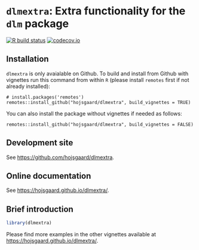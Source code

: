 
<!-- README.md is generated from README.Rmd. Please edit only README.Rmd! -->

<!-- # dlmextra -->

<!-- Extra functionality for the dlm package (for dynamic linear models) -->

# `dlmextra`: Extra functionality for the `dlm` package

<!-- badges: start -->

[![R build
status](https://github.com/hojsgaard/dlmextra/workflows/R-CMD-check/badge.svg)](https://github.com/hojsgaard/dlmextra/actions)
[![codecov.io](https://codecov.io/gh/hojsgaard/dlmextra/branch/master/graphs/badge.svg)](https://codecov.io/gh/hojsgaard/dlmextra?branch=master)
<!-- badges: end -->

## Installation

<!-- `caracas` is available on CRAN and can be installed as usual: -->

<!-- ``` -->

<!-- install.packages('caracas') -->

<!-- ``` -->

`dlmextra` is only avaialable on Github. To build and install from
Github with vignettes run this command from within `R` (please install
`remotes` first if not already installed):

    # install.packages('remotes')
    remotes::install_github("hojsgaard/dlmextra", build_vignettes = TRUE)

You can also install the package without vignettes if needed as follows:

    remotes::install_github("hojsgaard/dlmextra", build_vignettes = FALSE)

<!-- ## Configuring the Python environment -->

<!-- The `caracas` package uses the [`reticulate`](https://github.com/rstudio/reticulate) package (to run Python code). Thus, if you wish to configure your Python environment, you need to 1) load `reticulate`, 2) configure the Python environment, and 3) load `caracas`. The Python environment can be configured as described [here](https://rstudio.github.io/reticulate/articles/versions.html). Again, this need to be done *before* loading `caracas`. -->

## Development site

See <https://github.com/hojsgaard/dlmextra>.

## Online documentation

See <https://hojsgaard.github.io/dlmextra/>.

## Brief introduction

``` r
library(dlmextra)
```

Please find more examples in the other vignettes available at
<https://hojsgaard.github.io/dlmextra/>.
